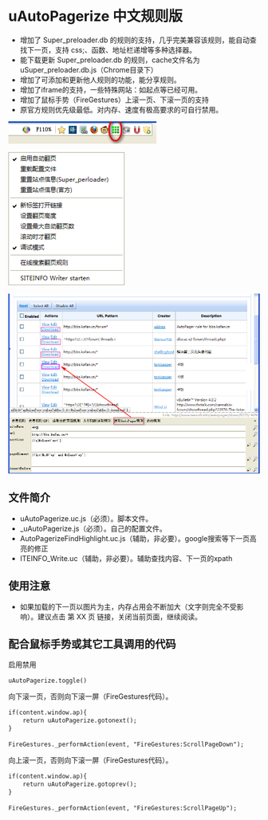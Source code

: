 
# uAutoPagerize 中文规则版

 - 增加了 Super\_preloader.db 的规则的支持，几乎完美兼容该规则，能自动查找下一页，支持 css;、函数、地址栏递增等多种选择器。
 - 能下载更新 Super\_preloader.db 的规则，cache文件名为 uSuper_preloader.db.js（Chrome目录下）
 - 增加了可添加和更新他人规则的功能，能分享规则。
 - 增加了iframe的支持，一些特殊网站：如起点等已经可用。
 - 增加了鼠标手势（FireGestures）上滚一页、下滚一页的支持
 - 原官方规则优先级最低。对内存、速度有极高要求的可自行禁用。

![按钮图标](按钮图标.png)

![按钮右键菜单](按钮右键菜单.png)

![SITEINFO_Writer](SITEINFO_Writer.png)

## 文件简介

 - uAutoPagerize.uc.js（必须）。脚本文件。
 - _uAutoPagerize.js（必须）。自己的配置文件。
 - AutoPagerizeFindHighlight.uc.js（辅助，非必要）。google搜索等下一页高亮的修正
 - ITEINFO_Write.uc（辅助，非必要）。辅助查找内容、下一页的xpath

## 使用注意

 - 如果加载的下一页以图片为主，内存占用会不断加大（文字则完全不受影响）。建议点击 第 XX 页 链接，关闭当前页面，继续阅读。

## 配合鼠标手势或其它工具调用的代码

启用禁用

	uAutoPagerize.toggle()

向下滚一页，否则向下滚一屏（FireGestures代码）。

	if(content.window.ap){
		return uAutoPagerize.gotonext();
	}

	FireGestures._performAction(event, "FireGestures:ScrollPageDown");

向上滚一页，否则向下滚一屏（FireGestures代码）。

	if(content.window.ap){
		return uAutoPagerize.gotoprev();
	}

	FireGestures._performAction(event, "FireGestures:ScrollPageUp");
